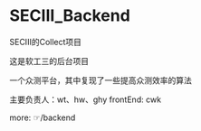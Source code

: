# SECIII_Backend
SECIII的Collect项目

这是软工三的后台项目

一个众测平台，其中复现了一些提高众测效率的算法

主要负责人：wt、hw、ghy frontEnd: cwk

more: ☞/backend
